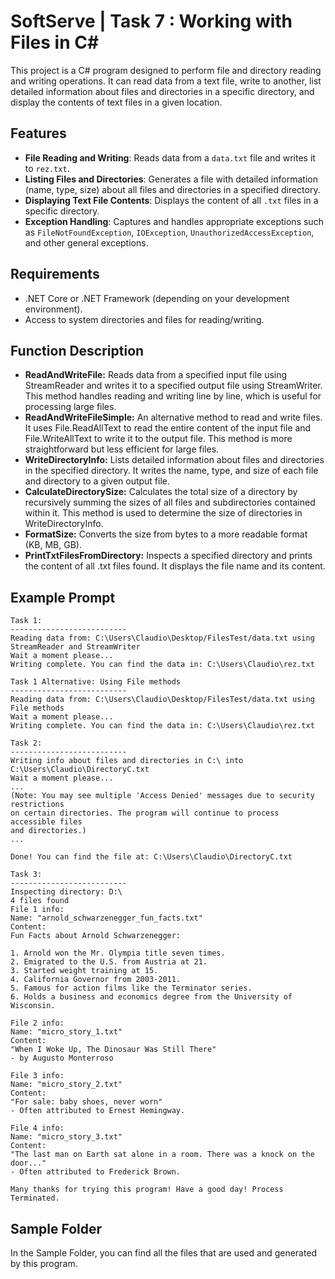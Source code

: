 ﻿# SoftServe | Task 7 : Working with Files in C#
This project is a C# program designed to perform file and directory reading 
and writing operations. It can read data from a text file, write to another, 
list detailed information about files and directories in a specific directory, 
and display the contents of text files in a given location.

## Features
- **File Reading and Writing**: Reads data from a `data.txt` file and writes it to `rez.txt`.
- **Listing Files and Directories**: Generates a file with detailed information (name, type, size) about all files and directories in a specified directory.
- **Displaying Text File Contents**: Displays the content of all `.txt` files in a specific directory.
- **Exception Handling**: Captures and handles appropriate exceptions such as `FileNotFoundException`, `IOException`, `UnauthorizedAccessException`, and other general exceptions.

## Requirements
- .NET Core or .NET Framework (depending on your development environment).
- Access to system directories and files for reading/writing.

## Function Description
- **ReadAndWriteFile:** Reads data from a specified input file using StreamReader and writes it to a specified output file using StreamWriter. This method handles reading and writing line by line, which is useful for processing large files.
- **ReadAndWriteFileSimple:** An alternative method to read and write files. It uses File.ReadAllText to read the entire content of the input file and File.WriteAllText to write it to the output file. This method is more straightforward but less efficient for large files.
- **WriteDirectoryInfo:** Lists detailed information about files and directories in the specified directory. It writes the name, type, and size of each file and directory to a given output file.
- **CalculateDirectorySize:** Calculates the total size of a directory by recursively summing the sizes of all files and subdirectories contained within it. This method is used to determine the size of directories in WriteDirectoryInfo.
- **FormatSize:** Converts the size from bytes to a more readable format (KB, MB, GB).
- **PrintTxtFilesFromDirectory:** Inspects a specified directory and prints the content of all .txt files found. It displays the file name and its content.

## Example Prompt
```
Task 1:
--------------------------
Reading data from: C:\Users\Claudio\Desktop/FilesTest/data.txt using StreamReader and StreamWriter
Wait a moment please...
Writing complete. You can find the data in: C:\Users\Claudio\rez.txt

Task 1 Alternative: Using File methods
--------------------------
Reading data from: C:\Users\Claudio\Desktop/FilesTest/data.txt using File methods
Wait a moment please...
Writing complete. You can find the data in: C:\Users\Claudio\rez.txt

Task 2:
--------------------------
Writing info about files and directories in C:\ into C:\Users\Claudio\DirectoryC.txt
Wait a moment please...
...
(Note: You may see multiple 'Access Denied' messages due to security restrictions 
on certain directories. The program will continue to process accessible files 
and directories.)
...

Done! You can find the file at: C:\Users\Claudio\DirectoryC.txt

Task 3:
--------------------------
Inspecting directory: D:\
4 files found
File 1 info:
Name: "arnold_schwarzenegger_fun_facts.txt"
Content:
Fun Facts about Arnold Schwarzenegger:

1. Arnold won the Mr. Olympia title seven times.
2. Emigrated to the U.S. from Austria at 21.
3. Started weight training at 15.
4. California Governor from 2003-2011.
5. Famous for action films like the Terminator series.
6. Holds a business and economics degree from the University of Wisconsin.

File 2 info:
Name: "micro_story_1.txt"
Content:
"When I Woke Up, The Dinosaur Was Still There"
- by Augusto Monterroso

File 3 info:
Name: "micro_story_2.txt"
Content:
"For sale: baby shoes, never worn"
- Often attributed to Ernest Hemingway.

File 4 info:
Name: "micro_story_3.txt"
Content:
"The last man on Earth sat alone in a room. There was a knock on the door..."
- Often attributed to Frederick Brown.

Many thanks for trying this program! Have a good day! Process Terminated.
```

## Sample Folder
In the Sample Folder, you can find all the files that are used and generated by this program.